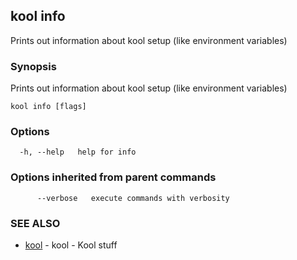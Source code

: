 ## kool info

Prints out information about kool setup (like environment variables)

### Synopsis

Prints out information about kool setup (like environment variables)

```
kool info [flags]
```

### Options

```
  -h, --help   help for info
```

### Options inherited from parent commands

```
      --verbose   execute commands with verbosity
```

### SEE ALSO

* [kool](kool.md)	 - kool - Kool stuff

